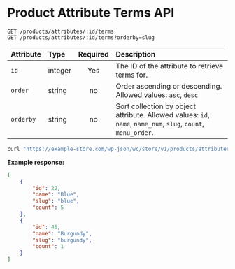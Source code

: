 # Product Attribute Terms API

```http
GET /products/attributes/:id/terms
GET /products/attributes/:id/terms?orderby=slug
```

| Attribute | Type    | Required | Description                                                                                                   |
| :-------- | :------ | :------: |:--------------------------------------------------------------------------------------------------------------|
| `id`      | integer |   Yes    | The ID of the attribute to retrieve terms for.                                                                |
| `order`   | string  |    no    | Order ascending or descending. Allowed values: `asc`, `desc`                                                  |
| `orderby` | string  |    no    | Sort collection by object attribute. Allowed values: `id`, `name`, `name_num`, `slug`, `count`, `menu_order`. |

```sh
curl "https://example-store.com/wp-json/wc/store/v1/products/attributes/1/terms"
```

**Example response:**

```json
[
	{
		"id": 22,
		"name": "Blue",
		"slug": "blue",
		"count": 5
	},
	{
		"id": 48,
		"name": "Burgundy",
		"slug": "burgundy",
		"count": 1
	}
]
```
